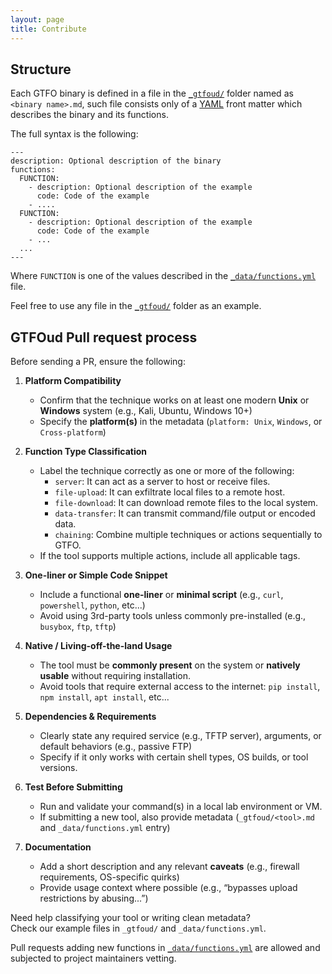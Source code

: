 ```yaml
---
layout: page
title: Contribute
---
```


## Structure

Each GTFO binary is defined in a file in the [`_gtfoud/`] folder named as `<binary name>.md`, such file consists only of a [YAML] front matter which describes the binary and its functions.

The full syntax is the following:

```
---
description: Optional description of the binary
functions:
  FUNCTION:
    - description: Optional description of the example
      code: Code of the example
    - ....
  FUNCTION:
    - description: Optional description of the example
      code: Code of the example
    - ...
  ...
---
```

Where `FUNCTION` is one of the values described in the [`_data/functions.yml`] file.

Feel free to use any file in the [`_gtfoud/`] folder as an example.

## GTFOud Pull request process

Before sending a PR, ensure the following:

1. **Platform Compatibility**

   - Confirm that the technique works on at least one modern **Unix** or **Windows** system (e.g., Kali, Ubuntu, Windows 10+)
   - Specify the **platform(s)** in the metadata (`platform: Unix`, `Windows`, or `Cross-platform`)

2. **Function Type Classification**

   - Label the technique correctly as one or more of the following:
     - `server`: It can act as a server to host or receive files.
     - `file-upload`: It can exfiltrate local files to a remote host.
     - `file-download`: It can download remote files to the local system.
     - `data-transfer`: It can transmit command/file output or encoded data.
     - `chaining`: Combine multiple techniques or actions sequentially to GTFO.
   - If the tool supports multiple actions, include all applicable tags.

3. **One-liner or Simple Code Snippet**

   - Include a functional **one-liner** or **minimal script** (e.g., `curl`, `powershell`, `python`, etc...)
   - Avoid using 3rd-party tools unless commonly pre-installed (e.g., `busybox`, `ftp`, `tftp`)

4. **Native / Living-off-the-land Usage**

   - The tool must be **commonly present** on the system or **natively usable** without requiring installation.
   - Avoid tools that require external access to the internet: `pip install`, `npm install`, `apt install`, etc...

5. **Dependencies & Requirements**

   - Clearly state any required service (e.g., TFTP server), arguments, or default behaviors (e.g., passive FTP)
   - Specify if it only works with certain shell types, OS builds, or tool versions.

6. **Test Before Submitting**

   - Run and validate your command(s) in a local lab environment or VM.
   - If submitting a new tool, also provide metadata (`_gtfoud/<tool>.md` and `_data/functions.yml` entry)

7. **Documentation**
   - Add a short description and any relevant **caveats** (e.g., firewall requirements, OS-specific quirks)
   - Provide usage context where possible (e.g., “bypasses upload restrictions by abusing...”)

Need help classifying your tool or writing clean metadata?  
Check our example files in `_gtfoud/` and `_data/functions.yml`.

Pull requests adding new functions in [`_data/functions.yml`] are allowed and subjected to project maintainers vetting.

[YAML]: https://yaml.org/
[`_gtfoud/`]: https://github.com/GTFOud/GTFOud.github.io/tree/main/_gtfoud
[`_data/functions.yml`]: https://github.com/GTFOud/GTFOud.github.io/blob/main/_data/functions.yml
